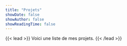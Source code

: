 ```yaml
---
title: "Projets"
showDate: false
showAuthor: false
showReadingTime: false
---
```


{{< lead >}}
Voici une liste de mes projets.
{{< /lead >}}